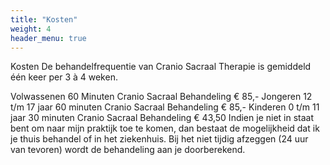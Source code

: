 ```yaml
---
title: "Kosten"
weight: 4
header_menu: true
---
```


Kosten
De behandelfrequentie van Cranio Sacraal Therapie is gemiddeld één keer per 3 à 4 weken.

Volwassenen
60 Minuten
Cranio Sacraal Behandeling
€ 85,-
Jongeren 12 t/m 17 jaar
60 minuten
Cranio Sacraal Behandeling
€ 85,-
Kinderen 0 t/m 11 jaar
30 minuten
Cranio Sacraal Behandeling
€ 43,50
Indien je niet in staat bent om naar mijn praktijk toe te komen, dan bestaat de mogelijkheid dat ik je thuis behandel of in het ziekenhuis.  Bij het niet tijdig afzeggen (24 uur van tevoren) wordt de behandeling aan je doorberekend.
